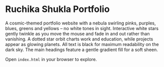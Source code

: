 # Ruchika Shukla Portfolio


A cosmic-themed portfolio website with a nebula swirling pinks, purples, blues, greens and yellows – no white tones in sight. Interactive white stars gently twinkle as you move the mouse and fade in and out rather than vanishing. A dotted star orbit charts work and education, while projects appear as glowing planets. All text is black for maximum readability on the dark sky. The main headings feature a gentle gradient fill for a soft sheen.


Open `index.html` in your browser to explore.
